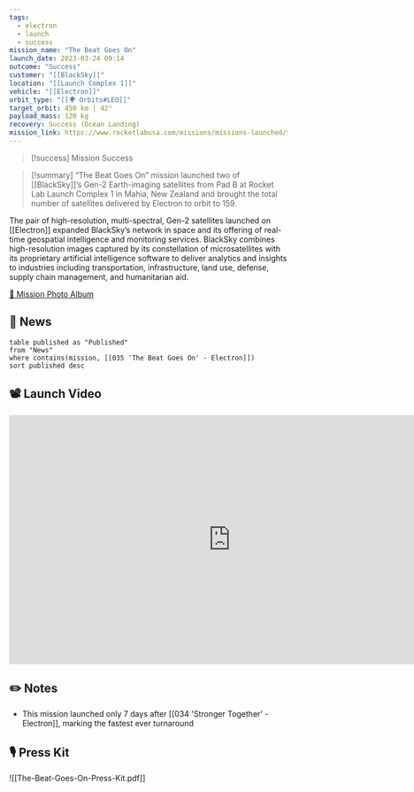 ```yaml
---
tags:
  - electron
  - launch
  - success
mission_name: "The Beat Goes On"
launch_date: 2023-03-24 09:14
outcome: "Success"
customer: "[[BlackSky]]"
location: "[[Launch Complex 1]]"
vehicle: "[[Electron]]"
orbit_type: "[[🌍 Orbits#LEO]]"
target_orbit: 450 km | 42°
payload_mass: 120 kg
recovery: Success (Ocean Landing)
mission_link: https://www.rocketlabusa.com/missions/missions-launched/the-beat-goes-on/
---
```

>[!success] Mission Success

>[!summary]
“The Beat Goes On” mission launched two of [[BlackSky]]’s Gen-2 Earth-imaging satellites from Pad B at Rocket Lab Launch Complex 1 in Mahia, New Zealand and brought the total number of satellites delivered by Electron to orbit to 159. 
>
The pair of high-resolution, multi-spectral, Gen-2 satellites launched on [[Electron]] expanded BlackSky’s network in space and its offering of real-time geospatial intelligence and monitoring services. BlackSky combines high-resolution images captured by its constellation of microsatellites with its proprietary artificial intelligence software to deliver analytics and insights to industries including transportation, infrastructure, land use, defense, supply chain management, and humanitarian aid.
>
[📸 Mission Photo Album](https://www.flickr.com/photos/rocketlab/albums/72177720306962454/)

## 📰 News
```dataview
table published as "Published"
from "News"
where contains(mission, [[035 'The Beat Goes On' - Electron]])
sort published desc
```

## 📽️ Launch Video

<iframe width="800" height="450" src="https://www.youtube.com/embed/rvPcY3SrgAs" title="Rocket Lab&#39;s Electron - The Beat Goes On Mission" frameborder="0" allow="accelerometer; autoplay; clipboard-write; encrypted-media; gyroscope; picture-in-picture; web-share" referrerpolicy="strict-origin-when-cross-origin" allowfullscreen></iframe>     


## ✏️ Notes

- This mission launched only 7 days after [[034 'Stronger Together' - Electron]], marking the fastest ever turnaround


## 🎙️ Press Kit

![[The-Beat-Goes-On-Press-Kit.pdf]]